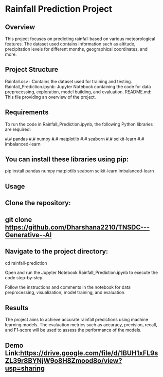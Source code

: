 # Rainfall Prediction Project
## Overview
This project focuses on predicting rainfall based on various meteorological features. The dataset used contains information such as altitude, precipitation levels for different months, geographical coordinates, and more.

## Project Structure
 Rainfall.csv  : Contains the dataset used for training and testing.
 Rainfall_Prediction.ipynb: Jupyter Notebook containing the code for data preprocessing, exploration, model building, and evaluation.
 README.md: This file providing an overview of the project.
## Requirements
To run the code in Rainfall_Prediction.ipynb, the following Python libraries are required:

#.# pandas
#.# numpy
#.# matplotlib
#.# seaborn
#.# scikit-learn
#.# imbalanced-learn
## You can install these libraries using pip:

pip install pandas numpy matplotlib seaborn scikit-learn imbalanced-learn

## Usage
## Clone the repository:
## git clone https://github.com/Dharshana2210/TNSDC---Generative--AI

## Navigate to the project directory:
cd rainfall-prediction

Open and run the Jupyter Notebook Rainfall_Prediction.ipynb to execute the code step-by-step.

Follow the instructions and comments in the notebook for data preprocessing, visualization, model training, and evaluation.

## Results
The project aims to achieve accurate rainfall predictions using machine learning models. The evaluation metrics such as accuracy, precision, recall, and F1-score will be used to assess the performance of the models.

## Demo Link:https://drive.google.com/file/d/1BUH1xFL9sZL39r8BYNjW9o8H8Zmood8o/view?usp=sharing

